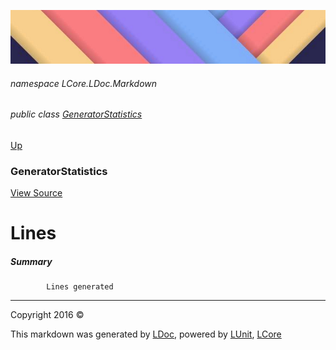 ![](../Content/LDoc-banner-small.png "")

###### namespace LCore.LDoc.Markdown

###### public class [GeneratorStatistics](GeneratorStatistics.md)
[Up](GeneratorStatistics.md)

### GeneratorStatistics
[View Source](../Markdown/Statistics/GeneratorStatistics.cs)

# Lines

##### Summary

            Lines generated
            



---

Copyright 2016 &copy; [](../../README.md) [](../../TableOfContents.md)

This markdown was generated by [LDoc](https://github.com/CodeSingularity/LDoc), powered by [LUnit](https://github.com/CodeSingularity/LUnit), [LCore](https://github.com/CodeSingularity/LCore)
